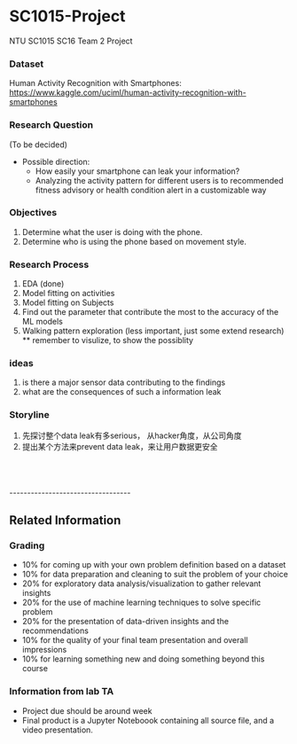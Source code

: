 # SC1015-Project
NTU SC1015 SC16 Team 2 Project
### Dataset
Human Activity Recognition with Smartphones:
https://www.kaggle.com/uciml/human-activity-recognition-with-smartphones

### Research Question
(To be decided)
* Possible direction:
  * How easily your smartphone can leak your information?
  * Analyzing the activity pattern for different users is to recommended fitness advisory or health condition alert in a customizable way

### Objectives
1. Determine what the user is doing with the phone.
2. Determine who is using the phone based on movement style.


### Research Process
1. EDA (done)
2. Model fitting on activities
3. Model fitting on Subjects
4. Find out the parameter that contribute the most to the accuracy of the ML models
6. Walking pattern exploration (less important, just some extend research) ** remember to visulize, to show the possiblity 


### ideas
1. is there a major sensor data contributing to the findings
2. what are the consequences of such a information leak

### Storyline
1. 先探讨整个data leak有多serious， 从hacker角度，从公司角度
2. 提出某个方法来prevent data leak，来让用户数据更安全

<br>
<br>
<br>
----------------------------------

## Related Information

### Grading
* 10% for coming up with your own problem definition based on a dataset
* 10% for data preparation and cleaning to suit the problem of your choice
* 20% for exploratory data analysis/visualization to gather relevant insights
* 20% for the use of machine learning techniques to solve specific problem
* 20% for the presentation of data-driven insights and the recommendations
* 10% for the quality of your final team presentation and overall impressions
* 10% for learning something new and doing something beyond this course

### Information from lab TA
* Project due should be around week  
* Final product is a Jupyter Noteboook containing all source file, and a video presentation.
